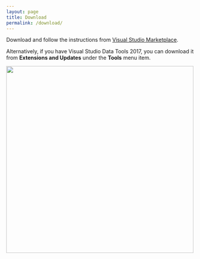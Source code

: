 ```yaml
---
layout: page
title: Download
permalink: /download/
---
```


Download and follow the instructions from  [Visual Studio Marketplace](https://marketplace.visualstudio.com/items?itemName=KunalRathi.ssiscatalogmigrator). 

Alternatively, if you have Visual Studio Data Tools 2017, you can download it from **Extensions and Updates** under the **Tools** menu item.

<img src="../media/VSMarketPlaceDownload.png" width="500"> 
